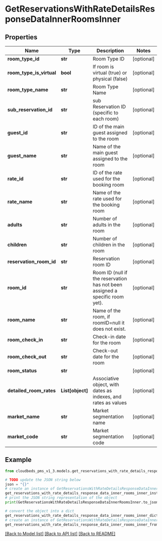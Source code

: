 # GetReservationsWithRateDetailsResponseDataInnerRoomsInner


## Properties

Name | Type | Description | Notes
------------ | ------------- | ------------- | -------------
**room_type_id** | **str** | Room Type ID | [optional] 
**room_type_is_virtual** | **bool** | If room is virtual (true) or physical (false) | [optional] 
**room_type_name** | **str** | Room Type Name | [optional] 
**sub_reservation_id** | **str** | sub Reservation ID (specific to each room) | [optional] 
**guest_id** | **str** | ID of the main guest assigned to the room | [optional] 
**guest_name** | **str** | Name of the main guest assigned to the room | [optional] 
**rate_id** | **str** | ID of the rate used for the booking room | [optional] 
**rate_name** | **str** | Name of the rate used for the booking room | [optional] 
**adults** | **str** | Number of adults in the room | [optional] 
**children** | **str** | Number of children in the room | [optional] 
**reservation_room_id** | **str** | Reservation room ID | [optional] 
**room_id** | **str** | Room ID (null if the reservation has not been assigned a specific room yet). | [optional] 
**room_name** | **str** | Name of the room, if roomID&#x3D;null it does not exist. | [optional] 
**room_check_in** | **str** | Check-in date for the room | [optional] 
**room_check_out** | **str** | Check-out date for the room | [optional] 
**room_status** | **str** |  | [optional] 
**detailed_room_rates** | **List[object]** | Associative object, with dates as indexes, and rates as values | [optional] 
**market_name** | **str** | Market segmentation name | [optional] 
**market_code** | **str** | Market segmentation code | [optional] 

## Example

```python
from cloudbeds_pms_v1_3.models.get_reservations_with_rate_details_response_data_inner_rooms_inner import GetReservationsWithRateDetailsResponseDataInnerRoomsInner

# TODO update the JSON string below
json = "{}"
# create an instance of GetReservationsWithRateDetailsResponseDataInnerRoomsInner from a JSON string
get_reservations_with_rate_details_response_data_inner_rooms_inner_instance = GetReservationsWithRateDetailsResponseDataInnerRoomsInner.from_json(json)
# print the JSON string representation of the object
print(GetReservationsWithRateDetailsResponseDataInnerRoomsInner.to_json())

# convert the object into a dict
get_reservations_with_rate_details_response_data_inner_rooms_inner_dict = get_reservations_with_rate_details_response_data_inner_rooms_inner_instance.to_dict()
# create an instance of GetReservationsWithRateDetailsResponseDataInnerRoomsInner from a dict
get_reservations_with_rate_details_response_data_inner_rooms_inner_from_dict = GetReservationsWithRateDetailsResponseDataInnerRoomsInner.from_dict(get_reservations_with_rate_details_response_data_inner_rooms_inner_dict)
```
[[Back to Model list]](../README.md#documentation-for-models) [[Back to API list]](../README.md#documentation-for-api-endpoints) [[Back to README]](../README.md)


